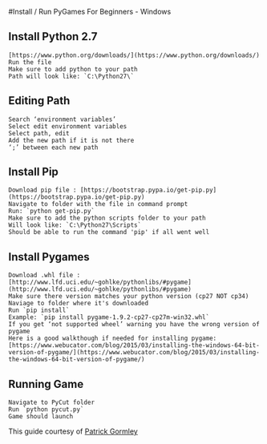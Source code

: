 #Install / Run PyGames For Beginners - Windows

## Install Python 2.7

    [https://www.python.org/downloads/](https://www.python.org/downloads/)
    Run the file
    Make sure to add python to your path
    Path will look like: `C:\Python27\`

## Editing Path

    Search ‘environment variables’
    Select edit environment variables
    Select path, edit
    Add the new path if it is not there
    ‘;’ between each new path

## Install Pip

    Download pip file : [https://bootstrap.pypa.io/get-pip.py](https://bootstrap.pypa.io/get-pip.py)
    Navigate to folder with the file in command prompt
    Run: `python get-pip.py`
    Make sure to add the python scripts folder to your path
    Will look like: `C:\Python27\Scripts`
    Should be able to run the command 'pip' if all went well

## Install Pygames

    Download .whl file : [http://www.lfd.uci.edu/~gohlke/pythonlibs/#pygame](http://www.lfd.uci.edu/~gohlke/pythonlibs/#pygame)
    Make sure there version matches your python version (cp27 NOT cp34)
    Naviage to folder where it's downloaded
    Run `pip install`
    Example: `pip install pygame-1.9.2-cp27-cp27m-win32.whl`
    If you get ‘not supported wheel’ warning you have the wrong version of pygame
    Here is a good walkthough if needed for installing pygame: [https://www.webucator.com/blog/2015/03/installing-the-windows-64-bit-version-of-pygame/](https://www.webucator.com/blog/2015/03/installing-the-windows-64-bit-version-of-pygame/)

## Running Game

    Navigate to PyCut folder
    Run `python pycut.py`
    Game should launch

This guide courtesy of [Patrick Gormley](http://journeyintofoss.blogspot.com/2016/12/install-run-pygames-guide-for-future.html)